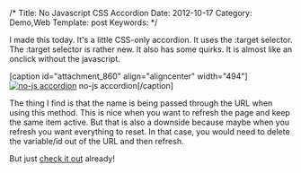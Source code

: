/*
Title: No Javascript CSS Accordion
Date: 2012-10-17
Category: Demo,Web
Template: post
Keywords: 
*/

I made this today. It's a little CSS-only accordion. It uses the :target
selector. The :target selector is rather new. It also has some quirks.
It is almost like an onclick without the javascript.

[caption id="attachment\_860" align="aligncenter" width="494"][![no-js
accordion](http://ohdoylerules.com/wp-content/uploads/2012/10/Screen-Shot-2012-10-17-at-1.54.00-PM11.png "no-js accordion")](http://codepen.io/james2doyle/pen/tgxDr)
no-js accordion[/caption]

The thing I find is that the name is being passed through the URL when
using this method. This is nice when you want to refresh the page and
keep the same item active. But that is also a downside because maybe
when you refresh you want everything to reset. In that case, you would
need to delete the variable/id out of the URL and then refresh.

But just [check it
out](http://codepen.io/james2doyle/pen/tgxDr "no-js accordion") already!
